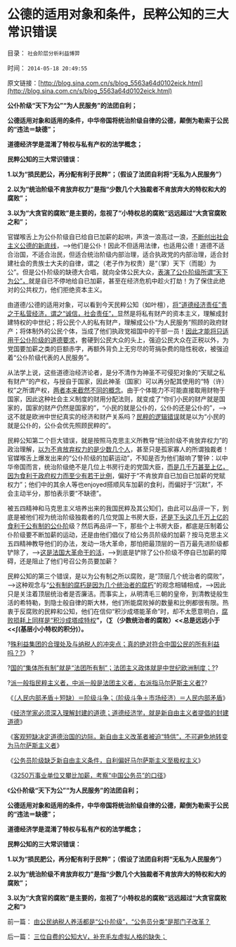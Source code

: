 # 公德的适用对象和条件，民粹公知的三大常识错误

目录： `社会阶层分析利益博羿` 

时间： `2014-05-18 20:49:55` 

原文链接：[http://blog.sina.com.cn/s/blog_5563a64d0102eick.html](http://blog.sina.com.cn/s/blog_5563a64d0102eick.html)

**公仆阶级“天下为公”“为人民服务”的法团自利；**

**公德适用对象和适用的条件，中华帝国将统治阶级自律的公德，颠倒为勒索于公民的“违法＝缺德”；**

**道德经济学是混淆了特权与私有产权的法学概念；**

**民粹公知的三大常识错误：**

**1.以为“损民肥公，再分配有利于民粹”；（假设了法团自利将“无私为人民服务”）**

**2.以为“统治阶级不肯放弃权力”是指“少数几个大独裁者不肯放弃大的特权和大的腐败”；**

**3.以为“大贪官的腐败”是主要的，忽视了“小特权总的腐败”远远超过“大贪官腐败之和”；**



官媒喉舌上为公仆阶级自已给自已加薪的起哄，声浪一浪高过一浪，[不断创出社会主义公德的新底线](../../../2013/9/3/“造谣罪”从自诉案，升级为公诉案，欠妥.md)，——>他们是公仆！因此不但适用法律，也适用公德！道德不适合治国，不适合治民，但适合统治阶级内部治理，适合执政党的内部治理，适合封建社会的贵族士大夫的自律，谓之（老子作为权贵）是“（掌）天下（而能）为公”。但是公仆阶级的缺德大合唱，就向全体公民大众，[表演了公仆阶级所谓“天下为公”，](../../../2014/5/16/公务员阶级自利宣传为自已加薪是合法的集体腐败.md)就是自已不停地给自已加薪，甚至在经济危机中趁火打劫！为了保住此绝对的公共权力，他们拒绝资本主义。

由道德/公德的适用对象，可以看到今天民粹公知（如叶檀），[将“道德经济责任”责之于私营经济，谓之“诚信，社会责任”，](../../../2013/2/14/专制都鼓励“（政治正确的）言论自由”，诚信的不同定义.md)显然是将私有财产的资本主义，理解成封建特权的中世纪；将公民个人的私有财产，理解成公仆“为人民服务”照顾的政府财产；将体制外的公民个体，当成了他们执政党祖国中的干部一员！[因此才能将只适用于公仆阶级的道德要求](../../../2009/7/14/为人民服务体现的正是人权普世的价值观.md)，套硬到公民大众的头上，强迫公民大众在正税以外，为党国要加薪之类的巨额赤字，再额外背负上无穷尽的苛捐杂费的隐性税收，被强迫着“公仆阶级代表的人民服务”。

从法学上说，这些道德治经济论者，是分不清作为神圣不可侵犯对象的“天赋之私有财产”的产权，与授自于国家，因此神圣（国家）可以再分配其使用的“特（许）权”之所谓产权，[两者本来截然不同的概念](../../../2009/7/31/特权的经济学含义及利益演绎.md)。由于个体能力不可能直接取用财物于国家，因此这种社会主义制度的财用分配法则，就变成了“你们小民的财产就是国家的，国家的财产仍然是国家的”，“小民的就是公仆的，公仆的还是公仆的”，——>这不就是欧洲中世纪真实的经济和财产关系吗？[民粹的逻辑错误](../../../2014/5/4/民粹抵制任何契约！民粹诉求与自已无关，也与任何约法无关.md)就是以为“小民的就是公仆的，公仆会优先照顾民粹的”。

民粹公知第二个巨大错误，就是按照马克思主义所教导“统治阶级不肯放弃权力”的政治理解，[以为不肯放弃权力的是少数几个人](http://darthvad.blog.sohu.com/163549450.html)，甚至只是孤家寡人的所谓独裁者！官媒喉舌上爆发出来的“公仆阶级的加薪运动”，不知是否为他们敲响了警钟：以中华帝国而言，统治阶级绝不是几位上书房行走的党国大臣，[而是几千万甚至上亿，因为食利于政府权力而至少有若干比例](../../../2010/1/4/贪官是问题，却不是大问题.md)，偏好于“不肯放弃自已加自已加薪的党赋权力”；他们中的其余人等也enjoyed搭顺风车加薪的食利，而偏好于“沉默”，不会主动半分，那怕表示要“不缺德”。

被五四精神和马克思主义培养出来的我国民粹及其公知们，由此可以品评一下，到底是被他们视为统治阶级独裁者的几位党国上书房大臣，[还是下头这几千万上亿的食利于公有制的公仆阶](../../../2009/8/10/舆论层精神抵抗法.md)级？然后再品评一下，那些个上书房大臣，都底是压制着公仆阶级要不断加薪的运动，还是由他们倡仪了给公务员阶级的加薪？按马克思主义五四精神教导他们的办法，发动一场大革命，那怕把最顶层的一百万最先进阶级都铲除了，——>[这是法国大革命干的活](../../../2012/6/14/法国大革命，文化大革命，民主大革命，信仰大革命.md)，——>到底是铲除了公仆阶级不停自已加薪的障碍，还是阻止了他们号召公务员要加薪？

民粹公知的第三个错误，是以为公有制之所以腐败，是“顶层几个统治者的腐败”，——>这种观念与“[公有制的腐朽是因为几个统治者的腐朽](../../../2010/2/26/“反政府”是荒谬的.md)”的观念相辅相成，——>因此只是关注着顶层统治者是否廉洁。而事实上，从明清毛三朝的皇帝，到清教徒般生活的希特勒，到隐士般自律的斯大林，他们所能腐败掉的数量和比例都很有限。热衷于反腐败的民粹和公知，他们在信仰“积沙成塔能革命”时，却不太愿意明白，[腐败损耗上同样是“积沙成塔成特权](../../../2014/3/16/特殊利益集团的腐败，让贪官显得太无害.md)**”，（∑（少数统治者的腐败）<<总是远远小于<<∫(基层小小特权的积分)）。**

?[殊利益集团的合理处及与纳税人的冲突点；真的绝对符合中国公民的所有利益吗？?](../../../2014/3/22/特殊利益集团的合理处及与纳税人的冲突点.md)》
?

?[国的“集体所有制”就是“法团所有制”；法团主义政体就是中世纪欧洲制度；?](../../../2014/3/27/什么是法团和法团主义？农民是法团吗？自治是法团吗？.md)?

?[派一般指民粹主义者，中派一般是法团主义者，右派指马尔萨斯主义者?](../../../2014/4/1/公有制的三角演义“自由人vs民粹vs法团主义”，及权贵.md)?

《[（人民内部矛盾＋短缺）＝阶级斗争；（阶级斗争＋市场经济）＝人民内部矛盾](../../../2014/4/9/阶级斗争和“人民内部矛盾”互相转化的经济条件.md)》

《[经济学家必须深入理解封建的道德；道德经济学，就是新自由主义者提倡的封建道德](../../../2014/4/19/经济学家必须深入理解封建的道德.md)》

《[客观短缺决定道德治国的边际，新自由主义改革者被迫“特供”，不可避免地转变为马尔萨斯主义者](../../../2014/4/29/客观短缺决定道德治国的边际，新自由主义“特供”成贵族的不得已.md)》

《[公务员阶级缺乏新自由主义条件，自利偏好马尔萨斯主义至极权主义](../../../2014/5/16/公务员阶级自利宣传为自已加薪是合法的集体腐败.md)》

《[3250万事业单位又攀比加薪，考察“中国公务员”的口径](../../../2014/5/17/3250万事业单位又攀比加薪，考察“中国公务员”的口径.md)》

《**公仆阶级“天下为公”“为人民服务”的法团自利；**

**公德适用对象和适用的条件，中华帝国将统治阶级自律的公德，颠倒为勒索于公民的“违法＝缺德”；**

**道德经济学是混淆了特权与私有产权的法学概念；**

**民粹公知的三大常识错误：**

**1.以为“损民肥公，再分配有利于民粹”；（假设了法团自利将“无私为人民服务”）**

**2.以为“统治阶级不肯放弃权力”是指“少数几个大独裁者不肯放弃大的特权和大的腐败”；**

**3.以为“大贪官的腐败”是主要的，忽视了“小特权总的腐败”远远超过“大贪官腐败之和”**》

前一篇： [由公民纳税人养活都是“公仆阶级”，“公务员分类”是那门子改革？](../../../2014/5/19/由公民纳税人养活都是“公仆阶级”，“公务员分类”是那门子改革？.md)

后一篇： [三位自费的公知大V，补充毛左虚拟人格的缺失；](../../../2014/5/18/三位自费的公知大V，补充毛左虚拟人格的缺失；.md)

